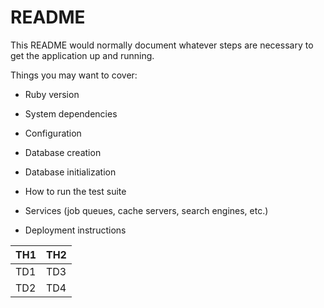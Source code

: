 # README

This README would normally document whatever steps are necessary to get the
application up and running.

Things you may want to cover:

* Ruby version

* System dependencies

* Configuration

* Database creation

* Database initialization

* How to run the test suite

* Services (job queues, cache servers, search engines, etc.)

* Deployment instructions

| TH1 | TH2 |
----|---- 
| TD1 | TD3 |
| TD2 | TD4 |
